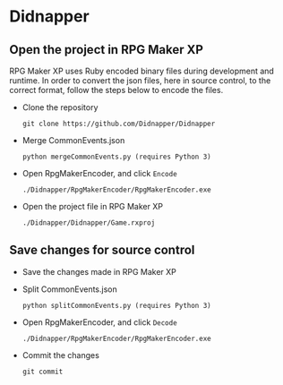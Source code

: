 # Didnapper

## Open the project in RPG Maker XP

RPG Maker XP uses Ruby encoded binary files during development and runtime. In order to convert the json files, here in source control, to the correct format, follow the steps below to encode the files.

* Clone the repository

   `git clone https://github.com/Didnapper/Didnapper`
* Merge CommonEvents.json

   `python mergeCommonEvents.py (requires Python 3)`
* Open RpgMakerEncoder, and click `Encode`

   `./Didnapper/RpgMakerEncoder/RpgMakerEncoder.exe`
* Open the project file in RPG Maker XP

   `./Didnapper/Didnapper/Game.rxproj`

## Save changes for source control

* Save the changes made in RPG Maker XP
* Split CommonEvents.json

   `python splitCommonEvents.py (requires Python 3)`
* Open RpgMakerEncoder, and click `Decode`

   `./Didnapper/RpgMakerEncoder/RpgMakerEncoder.exe`
* Commit the changes

   `git commit`
